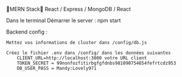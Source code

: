 🚨MERN Stack🚨
React / Express / MongoDB / React

Dans le terminal
Démarrer le server : npm start

Backend config :

    Mettez vos informations de cluster dans /config/db.js

    Créez le fichier .env dans /config/ dans les données suivantes
        CLIENT_URL=http://localhost:3000 votre URL client
        TOKEN_SECRET = 99nonfozfitirbgfgfdnbs981090754654fefrtcdz953
        DB_USER_PASS = Mandy:Lovely971
